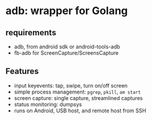 # adb: wrapper for Golang

## requirements

 - adb, from android sdk or android-tools-adb
 - fb-adb for ScreenCapture/ScreensCapture

## Features

 - input keyevents: tap, swipe, turn on/off screen
 - simple process management: `pgrep`, `pkill`, `am start`
 - screen capture: single capture, streamlined captures
 - status monitoring: dumpsys
 - runs on Android, USB host, and remote host from SSH

